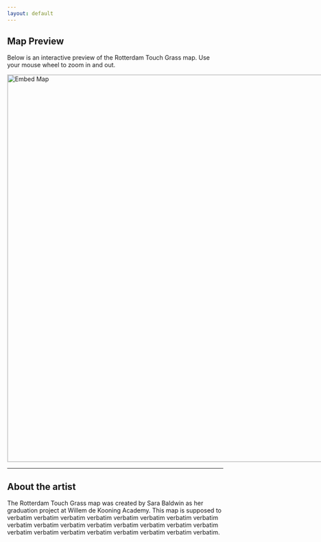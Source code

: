 ```yaml
---
layout: default
---
```


## Map Preview

Below is an interactive preview of the Rotterdam Touch Grass map. Use your mouse wheel to zoom in and out.

<div class="image-container">
  <img src="Rotterdam_Map/test_squirrel_img.jpg" alt="Embed Map">
</div>

<script>
  document.addEventListener('DOMContentLoaded', function() {
    const container = document.querySelector('.image-container');
    const image = container.querySelector('img');

    let scale = 1;

    container.addEventListener('wheel', (e) => {
      e.preventDefault();
      const scaleAmount = 0.1;
      if (e.deltaY < 0) {
        scale += scaleAmount;
      } else {
        scale -= scaleAmount;
      }
      scale = Math.min(Math.max(0.5, scale), 3);
      image.style.transform = `scale(${scale})`;
    });
  });
</script>

<style>
  .image-container {
    width: 1200px; 
    height: 900px;
    overflow: auto;
    border: 2px solid #ccc;
    position: relative;
    cursor: grab;
    margin: 0 auto;
  }
  .image-container img {
    display: block; 
    max-width: none;
    transform-origin: top left;
    transition: transform 0.2s;
  }
</style>

---

## About the artist

The Rotterdam Touch Grass map was created by Sara Baldwin as her graduation project at Willem de Kooning Academy. This map is supposed to verbatim verbatim verbatim verbatim verbatim verbatim verbatim verbatim verbatim verbatim verbatim verbatim verbatim verbatim verbatim verbatim verbatim verbatim verbatim verbatim verbatim verbatim verbatim verbatim.
